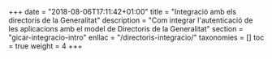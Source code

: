 +++
date        = "2018-08-06T17:11:42+01:00"
title       = "Integració amb els directoris de la Generalitat"
description = "Com integrar l'autenticació de les aplicacions amb el model de Directoris de la Generalitat"
section     = "gicar-integracio-intro"
enllac = "/directoris-integracio/"
taxonomies  = []
toc 		= true
weight 		= 4
+++

